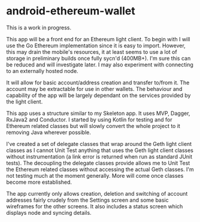 # android-ethereum-wallet

This is a work in progress.

This app will be a front end for an Ethereum light client. To begin with I will use the Go Ethereum implementation since it is easy to import. However, this may drain the mobile's resources, it at least seems to use a lot of storage in preliminary builds once fully sycn'd (400MB+). I'm sure this can be reduced and will investigate later. I may also experiment with connecting to an externally hosted node. 

It will allow for basic account/address creation and transfer to/from it. The account may be extractable for use in other wallets. The behaviour and capability of the app will be largely dependant on the services provided by the light client.

This app uses a structure similar to my Skeleton app. It uses MVP, Dagger, RxJava2 and Conductor. I started by using Kotlin for testing and for Ethereum related classes but will slowly convert the whole project to it removing Java wherever possible.

I've created a set of delegate classes that wrap around the Geth light client classes as I cannot Unit Test anything that uses the Geth light client classes without instrumentation (a link error is returned when run as standard JUnit tests). The decoupling the delegate classes provide allows me to Unit Test the Ethereum related classes without accessing the actual Geth classes. I'm not testing much at the moment generally. More will come once classes become more established.

The app currently only allows creation, deletion and switching of account addresses fairly crudely from the Settings screen and some basic wireframes for the other screens. It also includes a status screen which displays node and syncing details.
